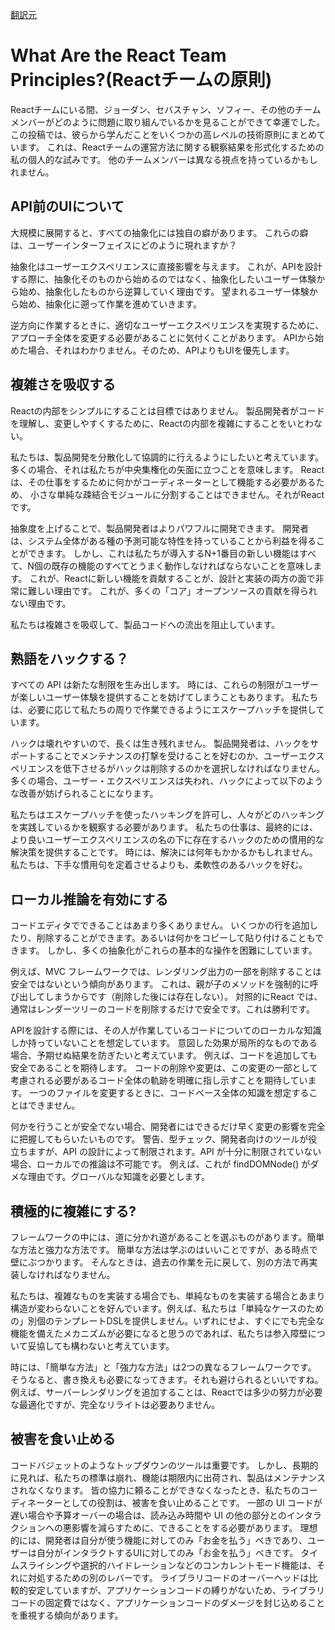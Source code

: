 [翻訳元](https://overreacted.io/what-are-the-react-team-principles/)

# What Are the React Team Principles?(Reactチームの原則)

Reactチームにいる間、ジョーダン、セバスチャン、ソフィー、その他のチームメンバーがどのように問題に取り組んでいるかを見ることができて幸運でした。
この投稿では、彼らから学んだことをいくつかの高レベルの技術原則にまとめています。
これは、Reactチームの運営方法に関する観察結果を形式化するための私の個人的な試みです。
他のチームメンバーは異なる視点を持っているかもしれません。

## API前のUIについて

大規模に展開すると、すべての抽象化には独自の癖があります。
これらの癖は、ユーザーインターフェイスにどのように現れますか？

抽象化はユーザーエクスペリエンスに直接影響を与えます。
これが、APIを設計する際に、抽象化そのものから始めるのではなく、抽象化したいユーザー体験から始め、抽象化したものから逆算していく理由です。
望まれるユーザー体験から始め、抽象化に遡って作業を進めていきます。

逆方向に作業するときに、適切なユーザーエクスペリエンスを実現するために、アプローチ全体を変更する必要があることに気付くことがあります。
 APIから始めた場合、それはわかりません。そのため、APIよりもUIを優先します。
 
## 複雑さを吸収する
 
Reactの内部をシンプルにすることは目標ではありません。
製品開発者がコードを理解し、変更しやすくするために、Reactの内部を複雑にすることをいとわない。 

私たちは、製品開発を分散化して協調的に行えるようにしたいと考えています。
多くの場合、それは私たちが中央集権化の矢面に立つことを意味します。
Reactは、その仕事をするために何かがコーディネーターとして機能する必要があるため、
小さな単純な疎結合モジュールに分割することはできません。それがReactです。

抽象度を上げることで、製品開発者はよりパワフルに開発できます。
開発者は、システム全体がある種の予測可能な特性を持っていることから利益を得ることができます。
しかし、これは私たちが導入するN+1番目の新しい機能はすべて、N個の既存の機能のすべてとうまく動作しなければならないことを意味します。
これが、Reactに新しい機能を貢献することが、設計と実装の両方の面で非常に難しい理由です。
これが、多くの「コア」オープンソースの貢献を得られない理由です。

私たちは複雑さを吸収して、製品コードへの流出を阻止しています。

## 熟語をハックする？

すべての API は新たな制限を生み出します。
時には、これらの制限がユーザーが楽しいユーザー体験を提供することを妨げてしまうこともあります。
私たちは、必要に応じて私たちの周りで作業できるようにエスケープハッチを提供しています。

ハックは壊れやすいので、長くは生き残れません。
製品開発者は、ハックをサポートすることでメンテナンスの打撃を受けることを好むのか、ユーザーエクスペリエンスを低下させるがハックは削除するのかを選択しなければなりません。
多くの場合、ユーザー・エクスペリエンスは失われ、ハックによって以下のような改善が妨げられることになります。

私たちはエスケープハッチを使ったハッキングを許可し、人々がどのハッキングを実践しているかを観察する必要があります。
私たちの仕事は、最終的には、より良いユーザーエクスペリエンスの名の下に存在するハックのための慣用的な解決策を提供することです。
時には、解決には何年もかかるかもしれません。私たちは、下手な慣用句を定着させるよりも、柔軟性のあるハックを好む。

## ローカル推論を有効にする

コードエディタでできることはあまり多くありません。
いくつかの行を追加したり、削除することができます。あるいは何かをコピーして貼り付けることもできます。
しかし、多くの抽象化がこれらの基本的な操作を困難にしています。

例えば、MVC フレームワークでは、レンダリング出力の一部を削除することは安全ではないという傾向があります。
これは、親が子のメソッドを強制的に呼び出してしまうからです（削除した後には存在しない）。
対照的にReact では、通常はレンダーツリーのコードを削除するだけで安全です。これは勝利です。

APIを設計する際には、その人が作業しているコードについてのローカルな知識しか持っていないことを想定しています。
意図した効果が局所的なものである場合、予期せぬ結果を防ぎたいと考えています。
例えば、コードを追加しても安全であることを期待します。
コードの削除や変更は、この変更の一部として考慮される必要があるコード全体の軌跡を明確に指し示すことを期待しています。
一つのファイルを変更するときに、コードベース全体の知識を想定することはできません。

何かを行うことが安全でない場合、開発者にはできるだけ早く変更の影響を完全に把握してもらいたいものです。
警告、型チェック、開発者向けのツールが役立ちますが、API の設計によって制限されます。API が十分に制限されていない場合、ローカルでの推論は不可能です。
例えば、これが findDOMNode() がダメな理由です。グローバルな知識を必要とします。

## 積極的に複雑にする?

フレームワークの中には、道に分かれ道があることを選ぶものがあります。簡単な方法と強力な方法です。
簡単な方法は学ぶのはいいことですが、ある時点で壁にぶつかります。
そんなときは、過去の作業を元に戻して、別の方法で再実装しなければなりません。

私たちは、複雑なものを実装する場合でも、単純なものを実装する場合とあまり構造が変わらないことを好んでいます。例えば、私たちは「単純なケースのための」別個のテンプレートDSLを提供しません。いずれにせよ、すぐにでも完全な機能を備えたメカニズムが必要になると思うのであれば、私たちは参入障壁について妥協しても構わないと考えています。

時には、「簡単な方法」と「強力な方法」は2つの異なるフレームワークです。
そうなると、書き換えも必要になってきます。それも避けられるといいですね。
例えば、サーバーレンダリングを追加することは、Reactでは多少の努力が必要な最適化ですが、完全なリライトは必要ありません。

## 被害を食い止める

コードバジェットのようなトップダウンのツールは重要です。
しかし、長期的に見れば、私たちの標準は崩れ、機能は期限内に出荷され、製品はメンテナンスされなくなります。
皆の協力に頼ることができなくなったとき、私たちのコーディネーターとしての役割は、被害を食い止めることです。
一部の UI コードが遅い場合や予算オーバーの場合は、読み込み時間や UI の他の部分とのインタラクションへの悪影響を減らすために、できることをする必要があります。
理想的には、開発者は自分が使う機能に対してのみ「お金を払う」べきであり、ユーザーは自分がインタラクトするUIに対してのみ「お金を払う」べきです。
タイムスライシングや選択的ハイドレーションなどのコンカレントモード機能は、それに対処するための別のレバーです。
ライブラリコードのオーバーヘッドは比較的安定していますが、アプリケーションコードの縛りがないため、ライブラリコードの固定費ではなく、アプリケーションコードのダメージを封じ込めることを重視する傾向があります。

